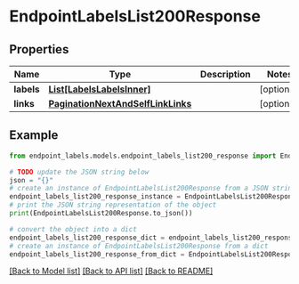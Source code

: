 # EndpointLabelsList200Response


## Properties

Name | Type | Description | Notes
------------ | ------------- | ------------- | -------------
**labels** | [**List[LabelsLabelsInner]**](LabelsLabelsInner.md) |  | [optional] 
**links** | [**PaginationNextAndSelfLinkLinks**](PaginationNextAndSelfLinkLinks.md) |  | [optional] 

## Example

```python
from endpoint_labels.models.endpoint_labels_list200_response import EndpointLabelsList200Response

# TODO update the JSON string below
json = "{}"
# create an instance of EndpointLabelsList200Response from a JSON string
endpoint_labels_list200_response_instance = EndpointLabelsList200Response.from_json(json)
# print the JSON string representation of the object
print(EndpointLabelsList200Response.to_json())

# convert the object into a dict
endpoint_labels_list200_response_dict = endpoint_labels_list200_response_instance.to_dict()
# create an instance of EndpointLabelsList200Response from a dict
endpoint_labels_list200_response_from_dict = EndpointLabelsList200Response.from_dict(endpoint_labels_list200_response_dict)
```
[[Back to Model list]](../README.md#documentation-for-models) [[Back to API list]](../README.md#documentation-for-api-endpoints) [[Back to README]](../README.md)


